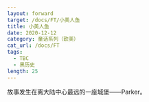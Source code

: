 ```yaml
---
layout: forward
target: /docs/FT/小美人鱼
title: 小美人鱼
date: 2020-12-12
category: 童话系列（欧美）
cat_url: /docs/FT
tags: 
  - TBC
  - 黑历史
length: 25
---
```


故事发生在离大陆中心最远的一座城堡——Parker。
